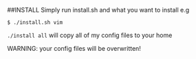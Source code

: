 ##INSTALL
Simply run install.sh and what you want to install e.g

    $ ./install.sh vim

`./install all` will copy all of my config files to your home

WARNING: your config files will be overwritten!
